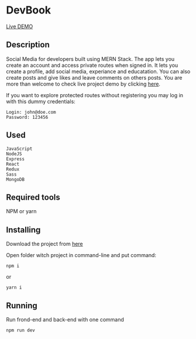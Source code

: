 # DevBook

[Live DEMO](http://www.konradrudnicki.com/devbook)


## Description

Social Media for developers built using MERN Stack. The app lets you create an account and access private routes when signed in. It lets you create a profile, add social media, experiance and educatation. You can also create posts and give likes and leave comments on others posts. You are more than welcome to check live project demo by clicking [here](http://www.konradrudnicki.com/devbook).

If you want to explore protected routes without registering you may log in with this dummy credentials:

```
Login: john@doe.com
Password: 123456
```

## Used
      
    JavaScript
    NodeJS
    Express
    React
    Redux
    Sass
    MongoDB
    

## Required tools

NPM or yarn

## Installing

Download the project from [here](https://github.com/zeglarz/DevBook.git)

Open folder witch project in command-line and put command:

```
npm i
```

or

```
yarn i
```

## Running
Run frond-end and back-end with one command

```
npm run dev 
```

